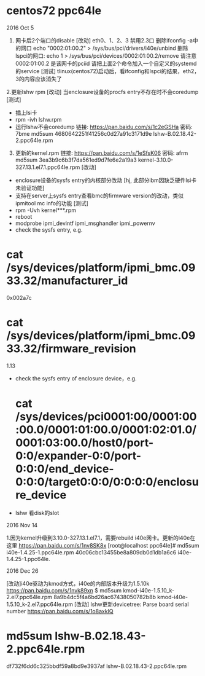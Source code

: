 # centos72 ppc64le

2016 Oct 5

1. 网卡后2个端口的disable
[改动]
 eth0、1、2、3 禁用2.3口
删除ifconfig -a中的网口
 echo "0002:01:00.2" >  /sys/bus/pci/drivers/i40e/unbind 
删除 lspci的网口:
 echo 1 > /sys/bus/pci/devices/0002\:01\:00.2/remove
请注意0002:01:00.2 是该网卡的pciid
请把上面2个命令加入一个自定义的systemd的service
[测试]
tlinux(centos72)启动后，看ifconfig和lspci的结果，eth2，3的内容应该消失了

2.更新lshw rpm
[改动]
当enclosure设备的procfs entry不存在时不会coredump
[测试]
 - 插上lsi卡
 - rpm -ivh lshw.rpm
 - 运行lshw不会coredump
链接: https://pan.baidu.com/s/1c2eGSHa 密码: 7bme
md5sum 4680642251f41256c0d27a91c3171d9e  lshw-B.02.18.42-2.ppc64le.rpm

3. 更新的kernel.rpm
链接: https://pan.baidu.com/s/1eSfsK06 密码: afrm
md5sum 3ea3b9c6b3f7da561ed9d7fe6e2a19a3  kernel-3.10.0-327.13.1.el7.1.ppc64le.rpm
[改动]
- enclosure设备的sysfs entry的内核部分改动 [hj, 此部分ibm因缺乏硬件lsi卡未验证功能]
- 支持在server上sysfs entry查看bmc的firmware version的改动，类似ipmitool mc info的功能
[测试]
- rpm -Uvh kernel***.rpm
- reboot
- modprobe ipmi_devintf ipmi_msghandler ipmi_powernv
- check the sysfs entry, e.g.
 # cat /sys/devices/platform/ipmi_bmc.0933.32/manufacturer_id
 0x002a7c
 # cat /sys/devices/platform/ipmi_bmc.0933.32/firmware_revision
 1.13
 - check the sysfs entry of enclosure device，e.g.
   # cat /sys/devices/pci0001:00/0001:00:00.0/0001:01:00.0/0001:02:01.0/0001:03:00.0/host0/port-0:0/expander-0:0/port-0:0:0/end_device-0:0:0/target0:0:0/0:0:0:0/enclosure_device
 - lshw 看disk的slot


2016 Nov 14

1.因为kernel升级到3.10.0-327.13.1.el7.1，需要rebuild i40e网卡。更新的i40e在这里
https://pan.baidu.com/s/1nv8SK8x
[root@localhost ppc64le]# md5sum i40e-1.4.25-1.ppc64le.rpm 
40c06cbc13455be8a809db0d1db1a6c6  i40e-1.4.25-1.ppc64le.

2016 Dec 26

[改动]i40e驱动为kmod方式，i40e的内部版本升级为1.5.10k
https://pan.baidu.com/s/1nvk89xn
$ md5sum kmod-i40e-1.5.10_k-2.el7.ppc64le.rpm 
8a9b4dc5f4a6bd26ac67438050782b8b  kmod-i40e-1.5.10_k-2.el7.ppc64le.rpm
[改动] lshw更新devicetree: Parse board serial number 
https://pan.baidu.com/s/1o8axkIQ
# md5sum lshw-B.02.18.43-2.ppc64le.rpm 
df732f6dd6c325bbdf59a8bd9e3937af  lshw-B.02.18.43-2.ppc64le.rpm

